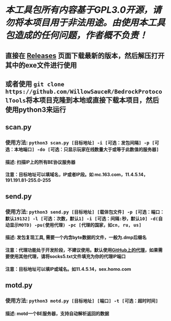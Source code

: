 # ***本工具包所有内容基于GPL3.0开源，请勿将本项目用于非法用途。由使用本工具包造成的任何问题，作者概不负责！***

## 直接在 [Releases](https://github.com/WillowSauceR/BedrockProtocolTools/releases/latest) 页面下载最新的版本，然后解压打开其中的exe文件进行使用

## 或者使用 `git clone https://github.com/WillowSauceR/BedrockProtocolTools`将本项目克隆到本地或直接下载本项目，然后使用python3来运行

## scan.py

### 使用方法: `python3 scan.py [目标地址] -i [可选：发包间隔] -p [可选：本地端口] -do [可选：只显示玩家在线数量大于或等于此数值的服务器]`

#### 描述: 扫描IP上的所有BE协议服务器

#### 注意：目标地址可以填域名，IP或者IP段。如 mc.163.com，11.4.5.14，191.191.81-255.0-255

## send.py

### 使用方法: `python3 send.py [目标地址] [载体包文件] -p [可选：端口：默认19132] -l [可选：次数，默认1] -i [可选：间隔:秒，默认10] -d(自动显示MOTD) -pu(使用代理) -pc [代理的国家，如cn, ru, us]`

#### 描述: 发包复现工具, 需要一个内含byte数据的文件，一般为.dmp后缀名

#### 注意：代理功能处于开发阶段，不建议使用。默认使用[GitHub上的代理](https://github.com/ShiftyTR/Proxy-List)，如果需要使用其他代理，请将socks5.txt文件填充为你的代理IP端口

#### 注意：目标地址可以填IP或域名。如11.4.5.14，sex.homo.com

## motd.py

### 使用方法: `python3 motd.py [目标地址] [端口] -t [可选：超时时间]`

#### 描述: motd一个BE服务器，支持自动解析返回的数据
